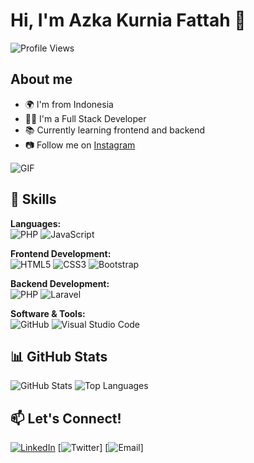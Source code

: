 # Hi, I'm Azka Kurnia Fattah 👋

![Profile Views](https://komarev.com/ghpvc/?username=azkassassin&color=blueviolet)

## About me
- 🌍 I'm from Indonesia  
- 👨‍💻 I'm a Full Stack Developer  
- 📚 Currently learning frontend and backend  
- 📷 Follow me on [Instagram](https://instagram.com/zkaknfth_)

![GIF]([https://media.giphy.com/media/3o7aCTfyhYawdOXcFW/giphy.gif](https://media1.giphy.com/media/v1.Y2lkPTc5MGI3NjExZHI3eGxqaTQ5NzIzOG1vMjBxOHpsNjV3cml0ZDRnd2pqcmpmZHU1NCZlcD12MV9pbnRlcm5hbF9naWZfYnlfaWQmY3Q9cw/iGJanOJIVG7Zu/giphy.gif))

## 🚀 Skills
**Languages:**  
![PHP](https://img.shields.io/badge/PHP-777BB4?style=flat&logo=php&logoColor=white) 
![JavaScript](https://img.shields.io/badge/JavaScript-F7DF1E?style=flat&logo=javascript&logoColor=black)

**Frontend Development:**  
![HTML5](https://img.shields.io/badge/HTML5-E34F26?style=flat&logo=html5&logoColor=white)
![CSS3](https://img.shields.io/badge/CSS3-1572B6?style=flat&logo=css3&logoColor=white)
![Bootstrap](https://img.shields.io/badge/Bootstrap-563D7C?style=flat&logo=bootstrap&logoColor=white)

**Backend Development:**  
![PHP](https://img.shields.io/badge/PHP-777BB4?style=flat&logo=php&logoColor=white)
![Laravel](https://img.shields.io/badge/Laravel-FF2D20?style=flat&logo=laravel&logoColor=white)

**Software & Tools:**  
![GitHub](https://img.shields.io/badge/GitHub-181717?style=flat&logo=github&logoColor=white)
![Visual Studio Code](https://img.shields.io/badge/VSCode-007ACC?style=flat&logo=visual-studio-code&logoColor=white)

## 📊 GitHub Stats
![GitHub Stats](https://github-readme-stats.vercel.app/api?username=ariGunawanJatmiko&show_icons=true&theme=radical)
![Top Languages](https://github-readme-stats.vercel.app/api/top-langs/?username=ariGunawanJatmiko&layout=compact&theme=radical)

## 📫 Let's Connect!
[![LinkedIn](https://img.shields.io/badge/LinkedIn-ariGunawan-blue?style=flat&logo=linkedin)](https://linkedin.com/in/yourprofile)
[![Twitter](https://img.shields.io/badge/Twitter-ariGunawan-blue?style=flat&logo=twitter)]
[![Email](https://img.shields.io/badge/Email-ariGunawan-red?style=flat&logo=gmail)]

